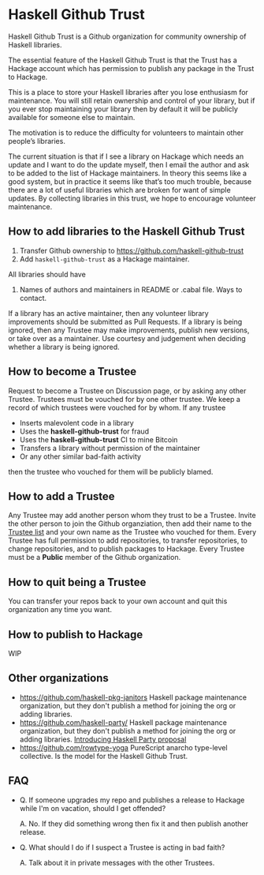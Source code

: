 # Haskell Github Trust

Haskell Github Trust is a Github organization for community ownership of Haskell libraries.

The essential feature of the Haskell Github Trust is that the Trust has a Hackage account which has permission to publish any package in the Trust to Hackage.

This is a place to store your Haskell libraries after you lose enthusiasm for maintenance.
You will still retain ownership and control of your library, but if you ever stop maintaining your library then by
default it will be publicly available for someone else to maintain.

The motivation is to reduce the difficulty for volunteers to maintain other people’s libraries.

The current situation is that if I see a library on Hackage which needs an update and I want to do the update myself,
then I email the author and ask to be added to the list of Hackage maintainers. In theory this seems like a good system,
but in practice it seems like that’s too much trouble, because there are a lot of useful libraries which are broken for want
of simple updates. By collecting libraries in this trust, we hope to encourage volunteer maintenance.

## How to add libraries to the Haskell Github Trust

1. Transfer Github ownership to https://github.com/haskell-github-trust
2. Add `haskell-github-trust` as a Hackage maintainer.

All libraries should have 

1. Names of authors and maintainers in README or .cabal file. Ways to contact.

If a library has an active maintainer, then any volunteer library improvements should be submitted as Pull Requests. If a library is being ignored,
then any Trustee may make improvements, publish new versions, or take over as a maintainer. Use courtesy and judgement when deciding whether
a library is being ignored.

## How to become a Trustee

Request to become a Trustee on Discussion page, or by asking any other Trustee. Trustees must be vouched for by one other trustee.
We keep a record of which trustees were vouched for by whom.
If any trustee 

* Inserts malevolent code in a library
* Uses the __haskell-github-trust__ for fraud
* Uses the __haskell-github-trust__ CI to mine Bitcoin
* Transfers a library without permission of the maintainer
* Or any other similar bad-faith activity

then the trustee who vouched for them will be publicly blamed.

## How to add a Trustee

Any Trustee may add another person whom they trust to be a Trustee. Invite the other person to join the Github organziation, then add their name to the [Trustee list](https://github.com/haskell-github-trust/.github/blob/main/TRUSTEES.md) and your own name as the Trustee who vouched for them. Every Trustee has full permission to add repositories, to transfer repositories, to change repositories, and to publish packages to Hackage. Every Trustee must be a __Public__ member of the Github organization.

## How to quit being a Trustee

You can transfer your repos back to your own account and quit this organization any time you want.

## How to publish to Hackage

WIP

## Other organizations

* https://github.com/haskell-pkg-janitors Haskell package maintenance organization, but they don't publish a method for joining the org or adding libraries.
* https://github.com/haskell-party/ Haskell package maintenance organization, but they don't publish a method for joining the org or adding libraries. [Introducing Haskell Party proposal](https://github.com/haskellfoundation/stability/pull/12)
* https://github.com/rowtype-yoga PureScript anarcho type-level collective. Is the model for the Haskell Github Trust.

## FAQ

* Q. If someone upgrades my repo and publishes a release to Hackage while I'm on vacation, should I get offended?
  
  A. No. If they did something wrong then fix it and then publish another release.
  
* Q. What should I do if I suspect a Trustee is acting in bad faith?

  A. Talk about it in private messages with the other Trustees.
